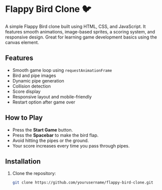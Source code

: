 # Flappy Bird Clone 🐦

A simple Flappy Bird clone built using HTML, CSS, and JavaScript. It features smooth animations, image-based sprites, a scoring system, and responsive design. Great for learning game development basics using the canvas element.

## Features

- Smooth game loop using `requestAnimationFrame`
- Bird and pipe images
- Dynamic pipe generation
- Collision detection
- Score display
- Responsive layout and mobile-friendly
- Restart option after game over

## How to Play

- Press the **Start Game** button.
- Press the **Spacebar** to make the bird flap.
- Avoid hitting the pipes or the ground.
- Your score increases every time you pass through pipes.

## Installation

1. Clone the repository:
   ```bash
   git clone https://github.com/yourusername/flappy-bird-clone.git
